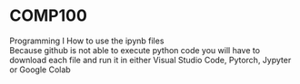 # COMP100
Programming I
How to use the ipynb files  
Because github is not able to execute python code you will have to download each file and run it in either Visual Studio Code, Pytorch, Jypyter or Google Colab
